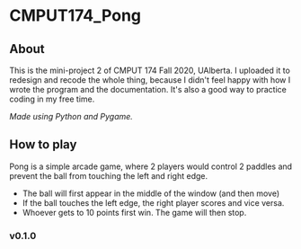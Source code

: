 # CMPUT174_Pong

## About
This is the mini-project 2 of CMPUT 174 Fall 2020, UAlberta. I uploaded it to redesign and recode the whole thing, because I didn't feel happy with how I wrote the program and the documentation. It's also a good way to practice coding in my free time.

*Made using Python and Pygame.*

## How to play
Pong is a simple arcade game, where 2 players would control 2 paddles and
prevent the ball from touching the left and right edge.
- The ball will first appear in the middle of the window (and then move)
- If the ball touches the left edge, the right player scores and vice versa.
- Whoever gets to 10 points first win. The game will then stop.

### v0.1.0